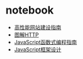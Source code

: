 # notebook

* [高性能网站建设指南](./high-performance-web-site)
* [图解HTTP](./illustration-HTTP)
* [JavaScript函数式编程指南](./functional-programming-in-javascript)
* [JavaScript框架设计](./javascript-framework-design)
